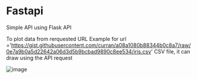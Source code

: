 # Fastapi

Simple API using Flask API

To plot data from  rerquested URL
Example for 
url ='https://gist.githubusercontent.com/curran/a08a1080b88344b0c8a7/raw/0e7a9b0a5d22642a06d3d5b9bcbad9890c8ee534/iris.csv'
CSV file, it can draw using the API request

![image](https://user-images.githubusercontent.com/123411939/219217700-f65d7e2f-fbe1-413e-af85-6b5f9389008e.png)
